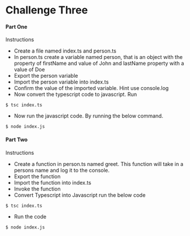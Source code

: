 # Challenge Three

#### Part One
Instructions
* Create a file named index.ts and person.ts
* In person.ts create a variable named person, that is an object with the property of firstName and value of John and lastName property with a value of Doe
* Export the person variable
* Import the person variable into index.ts
* Confirm the value of the imported variable. Hint use console.log
* Now convert the typescript code to javascript. Run
```
$ tsc index.ts
```
* Now run the javascript code. By running the below command.
```
$ node index.js
```
#### Part Two
Instructions
* Create a function in person.ts named greet. This function will take in a persons name and log it to the console.
* Export  the function
* Import the function into index.ts
* Invoke the function
* Convert Typescript into Javascript run the below code
```
$ tsc index.ts
```
* Run the code
```
$ node index.js
```